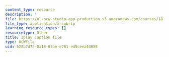 ```yaml
---
content_type: resource
description: ''
file: https://ol-ocw-studio-app-production.s3.amazonaws.com/courses/18-01sc-single-variable-calculus-fall-2010/528b7d730a1803bee781ed5ceea44058_60VGKnYBpbg.srt
file_type: application/x-subrip
learning_resource_types: []
resourcetype: Other
title: 3play caption file
type: OCWFile
uid: 528b7d73-0a18-03be-e781-ed5ceea44058
---
```

